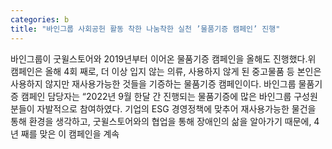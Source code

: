 ```yaml
---
categories: b
title: "바인그룹 사회공헌 활동 착한 나눔착한 실천 ’물품기증 캠페인’ 진행"
---
```

바인그룹이 굿윌스토어와 2019년부터 이어온 물품기증 캠페인을 올해도 진행했다.위 캠페인은 올해 4회 째로, 더 이상 입지 않는 의류, 사용하지 않게 된 중고물품 등 본인은 사용하지 않지만 재사용가능한 것들을 기증하는 물품기증 캠페인이다. 바인그룹 물품기증 캠페인 담당자는 “2022년 9월 한달 간 진행되는 물품기증에 많은 바인그룹 구성원분들이 자발적으로 참여하였다. 기업의 ESG 경영정책에 맞추어 재사용가능한 물건을 통해 환경을 생각하고, 굿윌스토어와의 협업을 통해 장애인의 삶을 알아가기 때문에, 4년 째를 맞은 이 캠페인을 계속